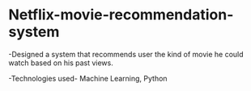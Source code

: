 # Netflix-movie-recommendation-system

-Designed a system that recommends user the kind of movie he could watch based on his past views.


-Technologies used- Machine Learning, Python
